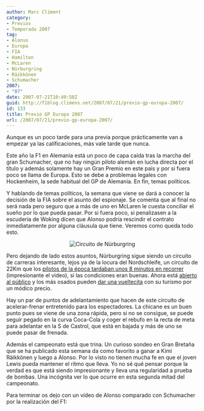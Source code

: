 ```yaml
---
author: Marc Climent
category:
- Previos
- Temporada 2007
tag:
- Alonso
- Europa
- FIA
- Hamilton
- McLaren
- Nürburgring
- Räikkönen
- Schumacher
2007:
- "07"
date: 2007-07-21T10:49:50Z
guid: http://f1blog.climens.net/2007/07/21/previo-gp-europa-2007/
id: 133
title: Previo GP Europa 2007
url: /2007/07/21/previo-gp-europa-2007/
---
```


Aunque es un poco tarde para una previa porque prácticamente van a empezar ya las calificaciones, más vale tarde que nunca.

Este año la F1 en Alemania está un poco de capa caída tras la marcha del gran Schumacher, que no hay ningún piloto alemán en lucha directa por el título y además solamente hay un Gran Premio en este país y por si fuera poco se llama de Europa. Esto se debe a problemas legales con Hockenheim, la sede habitual del GP de Alemania. En fin, temas políticos.

Y hablando de temas políticos, la semana que viene se dará a conocer la decisión de la FIA sobre el asunto del espionaje. Se comenta que al final no será nada pero seguro que a más de uno en McLaren le cuesta conciliar el sueño por lo que pueda pasar. Por si fuera poco, si penalizasen a la escudería de Woking dicen que Alonso podría rescindir el contrato inmediatamente por alguna cláusula que tiene. Veremos como queda todo esto.

<p style="text-align: center">
  <img src="http://f1blog.climens.net/files/2007/07/europa071.png" alt="Circuito de Nürburgring" />
</p>

Pero dejando de lado estos asuntos, Nürburgring sigue siendo un circuito de carreras interesante, lejos ya de la locura del Nordschleife, un circuito de 22Km que los [pilotos de la época tardaban unos 8 minutos en recorrer](http://es.youtube.com/watch?v=n6aNnZ4q80s) (impresionante el video), si las condiciones eran buenas. Ahora está [abierto al público](http://www.nuerburgring.de/en/angebote/driving-experiences/tourist-rides-nordschleife.html) y los más osados pueden [dar una vueltecita](http://es.youtube.com/watch?v=AbqR-KmLJ_w) con su turismo por un módico precio.

Hay un par de puntos de adelantamiento que hacen de este circuito de acelerar-frenar entretenido para los espectadores. La chicane es un buen punto pues se viene de una zona rápida, pero si no se consigue, se puede seguir pegado en la curva Coca-Cola y coger el rebufo en la recta de meta para adelantar en la S de Castrol, que está en bajada y más de uno se puede pasar de frenada.

Además el campeonato está que trina. Un curioso sondeo en Gran Bretaña que se ha publicado esta semana da como favorito a ganar a Kimi Räikkönen y luego a Alonso. Por lo visto no tienen mucha fe en que el joven Lewis pueda mantener el ritmo que lleva. Yo no sé qué pensar porque la verdad es que está siendo impresionante y lleva una regularidad a prueba de bombas. Una incógnita ver lo que ocurre en esta segunda mitad del campeonato.

Para terminar os dejo con un vídeo de Alonso comparado con Schumacher por la realización del F1: